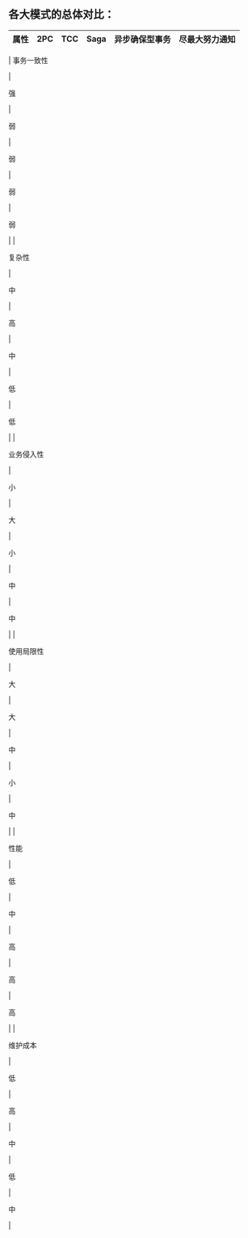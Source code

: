 ## 各大模式的总体对比：

| **属性** | **2PC** | **TCC** | **Saga** | **异步确保型事务** | **尽最大努力通知** |
| --- | --- | --- | --- | --- | --- |
| 
事务一致性

 | 

强

 | 

弱

 | 

弱

 | 

弱

 | 

弱

 |
| 

复杂性

 | 

中

 | 

高

 | 

中

 | 

低

 | 

低

 |
| 

业务侵入性

 | 

小

 | 

大

 | 

小

 | 

中

 | 

中

 |
| 

使用局限性

 | 

大

 | 

大

 | 

中

 | 

小

 | 

中

 |
| 

性能

 | 

低

 | 

中

 | 

高

 | 

高

 | 

高

 |
| 

维护成本

 | 

低

 | 

高

 | 

中

 | 

低

 | 

中

 |